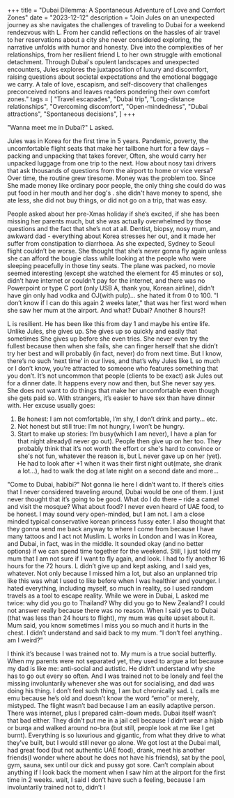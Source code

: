 +++
title = "Dubai Dilemma: A Spontaneous Adventure of Love and Comfort Zones"
date = "2023-12-12"
description = "Join Jules on an unexpected journey as she navigates the challenges of traveling to Dubai for a weekend rendezvous with L. From her candid reflections on the hassles of air travel to her reservations about a city she never considered exploring, the narrative unfolds with humor and honesty. Dive into the complexities of her relationships, from her resilient friend L to her own struggle with emotional detachment. Through Dubai's opulent landscapes and unexpected encounters, Jules explores the juxtaposition of luxury and discomfort, raising questions about societal expectations and the emotional baggage we carry. A tale of love, escapism, and self-discovery that challenges preconceived notions and leaves readers pondering their own comfort zones."
tags = [
    "Travel escapades",
    "Dubai trip",
    "Long-distance relationships",
    "Overcoming discomfort",
    "Open-mindedness",
    "Dubai attractions",
    "Spontaneous decisions",
]
+++

"Wanna meet me in Dubai?" L asked.

Jules was in Korea for the first time in 5 years. Pandemic, poverty, the uncomfortable flight seats that make her tailbone hurt for a few days – packing and unpacking that takes forever, Often, she would carry her unpacked luggage from one trip to the next. How about nosy taxi drivers that ask thousands of questions from the airport to home or vice versa? Over time, the routine grew tiresome. Money was the problem too. Since She made money like ordinary poor people, the only thing she could do was put food in her mouth and her dog's . she didn't have money to spend, she ate less, she did not buy things, or did not go on a trip, that was easy.

People asked about her pre-Xmas holiday if she’s excited, if she has been missing her parents much, but she was actually overwhelmed by those questions and the fact that she’s not at all. Dentist, biopsy, nosy mum, and awkward dad - everything about Korea stresses her out, and it made her suffer from constipation to diarrhoea. As she expected, Sydney to Seoul flight couldn’t be worse. She thought that she’s never gonna fly again unless she can afford the bougie class while looking at the people who were sleeping peacefully in those tiny seats. The plane was packed, no movie seemed interesting (except she watched the element for 45 minutes or so), didn’t have internet or couldn’t pay for the internet, and there was no Powerpoint or type C port (only USB A, thank you, Korean airline), didn’t have gin only had vodka and OJ(with pulp)… she hated it from 0 to 100. "I don’t know if I can do this again 2 weeks later," that was her first word when she saw her mum at the airport. And what? Dubai? Another 8 hours?!

L is resilient. He has been like this from day 1 and maybe his entire life. Unlike Jules, she gives up. She gives up so quickly and easily that sometimes She gives up before she even tries. She never even try the fullest because then when she fails, she can finger herself that she didn’t try her best and will probably (in fact, never) do from next time. But I know, there’s no such ‘next time’ in our lives, and that’s why Jules like L so much or I don’t know, you’re attracted to someone who features something that you don’t. It’s not uncommon that people (clients to be exact) ask Jules out for a dinner date. It happens every now and then, but She never say yes. She does not want to do things that make her uncomfortable even though she gets paid so. With strangers, it’s easier to have sex than have dinner with. Her excuse usually goes: 
1. Be honest: I am not comfortable, I’m shy, I don’t drink and party… etc. 
2. Not honest but still true: I’m not hungry, I won’t be hungry. 
3. Start to make up stories: I’m busy(which I am never), I have a plan for that night already(I never go out). 
People then give up on her too. They probably think that it’s not worth the effort or she's hard to convince or she's not fun, whatever the reason is, but L never gave up on her (yet). He had to look after +1 when it was their first night out(mate, she drank a lot…), had to walk the dog at late night on a second date and more…

"Come to Dubai, habibi?" Not gonna lie here I didn’t want to. If there’s cities that I never considered traveling around, Dubai would be one of them. I just never thought that it’s going to be good. What do I do there – ride a camel and visit the mosque? What about food? I never even heard of UAE food, to be honest. I may sound very open-minded, but I am not. I am a close minded typical conservative korean princess fussy eater. I also thought that they gonna send me back anyway to where I come from because I have many tattoos and I act not Muslim. L works in London and I was in Korea, and Dubai, in fact, was in the middle. It sounded okay (and no better options) if we can spend time together for the weekend. Still, I just told my mum that I am not sure if I want to fly again, and look. I had to fly another 16 hours for the 72 hours. L didn’t give up and kept asking, and I said yes, whatever. Not only because I missed him a lot, but also an unplanned trip like this was what I used to like before when I was healthier and younger. I hated everything, including myself, so much in reality, so I used random travels as a tool to escape reality. While we were in Dubai, L asked me twice: why did you go to Thailand? Why did you go to New Zealand? I could not answer really because there was no reason. When I said yes to Dubai (that was less than 24 hours to flight), my mum was quite upset about it. Mum said, you know sometimes I miss you so much and it hurts in the chest. I didn’t understand and said back to my mum. “I don’t feel anything.. am I weird?”

I think it’s because I was trained not to. My mum is a true social butterfly. When my parents were not separated yet, they used to argue a lot because my dad is like me: anti-social and autistic. He didn’t understand why she has to go out every so often. And I was trained not to be lonely and feel the missing involuntarily whenever she was out for socialising, and dad was doing his thing. I don’t feel such thing, I am but chronically sad. L calls me emu because he’s old and doesn’t know the word “emo” or merely, mistyped. The flight wasn’t bad because I am an easily adaptive person. There was internet, plus I prepared calm-down meds. Dubai itself wasn’t that bad either. They didn’t put me in a jail cell because I didn’t wear a hijab or burqa and walked around no-bra (but still, people look at me like I get burnt). Everything is so luxurious and gigantic, from what they drive to what they’ve built, but I would still never go alone. We got lost at the Dubai mall, had great food (but not authentic UAE food), drank, meet his another friends(I wonder where about he does not have his friends), sat by the pool, gym, sauna, sex until our dick and pussy got sore. Can’t complain about anything if I look back the moment when I saw him at the airport for the first time in 2 weeks. wait, I said I don’t have such a feeling, because I am involuntarily trained not to, didn’t I